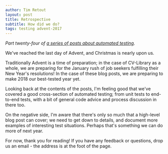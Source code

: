 ```yaml
---
author: Tim Retout
layout: post
title: Retrospective
subtitle: How did we do?
tags: testing advent-2017
---
```


*Part twenty-four of [a series of posts about automated
 testing](http://tech-blog.cv-library.co.uk/tags/#advent-2017-ref).*

We've reached the last day of Advent, and Christmas is nearly upon us.

Traditionally Advent is a time of preparation; in the case of
CV-Library as a whole, we are preparing for the January rush of job
seekers fulfilling their New Year's resolutions!  In the case of these
blog posts, we are preparing to make 2018 our best-tested year yet.

Looking back at the contents of the posts, I'm feeling good that we've
covered a good cross-section of automated testing; from unit tests to
end-to-end tests, with a bit of general code advice and process
discussion in there too.

On the negative side, I'm aware that there's only so much that a
high-level blog post can cover; we need to get down to details, and
document more examples of interesting test situations.  Perhaps that's
something we can do more of next year.

For now, thank you for reading!  If you have any feedback or
questions, drop us an email - the address is at the foot of the page.
